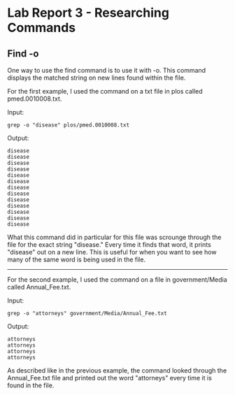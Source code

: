 # Lab Report 3 - Researching Commands
## Find -o
One way to use the find command is to use it with -o.
This command displays the matched string on new lines found within the file.

For the first example, I used the command on a txt file in plos called pmed.0010008.txt.

Input:

`grep -o "disease" plos/pmed.0010008.txt`

Output:

```
disease
disease
disease
disease
disease
disease
disease
disease
disease
disease
disease
disease
disease
```

What this command did in particular for this file was scrounge through the file for the exact string "disease." Every time it finds that word, it prints "disease" out on a new line. This is useful for when you want to see how many of the same word is being used in the file.

---

For the second example, I used the command on a file in government/Media called Annual_Fee.txt.

Input:

`grep -o "attorneys" government/Media/Annual_Fee.txt`

Output:

```
attorneys
attorneys
attorneys
attorneys
```

As described like in the previous example, the command looked through the Annual_Fee.txt file and printed out the word "attorneys" every time it is found in the file. 
